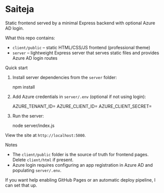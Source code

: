 # Saiteja

Static frontend served by a minimal Express backend with optional Azure AD login.

What this repo contains:
- `client/public` – static HTML/CSS/JS frontend (professional theme)
- `server` – lightweight Express server that serves static files and provides Azure AD login routes

Quick start

1. Install server dependencies from the `server` folder:

	npm install

2. Add Azure credentials in `server/.env` (optional if not using login):

	AZURE_TENANT_ID=
	AZURE_CLIENT_ID=
	AZURE_CLIENT_SECRET=

3. Run the server:

	node server/index.js

View the site at `http://localhost:5000`.

Notes
- The `client/public` folder is the source of truth for frontend pages. Delete `client/html` if present.
- Azure login requires configuring an app registration in Azure AD and populating `server/.env`.

If you want help enabling GitHub Pages or an automatic deploy pipeline, I can set that up.
